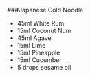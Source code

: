 ###Japanese Cold Noodle
- 45ml White Rum
- 15ml Coconut Num
- 45ml Agave
- 15ml Lime
- 15ml Pineapple
- 15ml Cucumber
- 5 drops sesame oil
